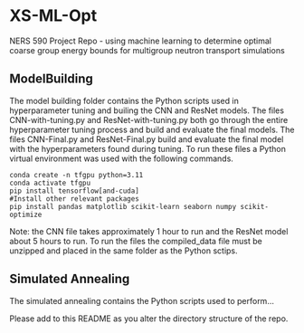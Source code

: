 # XS-ML-Opt
NERS 590 Project Repo - using machine learning to determine optimal coarse group energy bounds for multigroup neutron transport simulations

## ModelBuilding
The model building folder contains the Python scripts used in hyperparameter tuning and builing the CNN and ResNet models. The files CNN-with-tuning.py and ResNet-with-tuning.py both go through the entire hyperparameter tuning process and build and evaluate the final models. The files CNN-Final.py and ResNet-Final.py build and evaluate the final model with the hyperparameters found during tuning. To run these files a Python virtual environment was used with the following commands. 

```
conda create -n tfgpu python=3.11
conda activate tfgpu
pip install tensorflow[and-cuda]
#Install other relevant packages
pip install pandas matplotlib scikit-learn seaborn numpy scikit-optimize
```
Note: the CNN file takes approximately 1 hour to run and the ResNet model about 5 hours to run. To run the files the compiled_data file must be unzipped and placed in the same folder as the Python sctips. 

## Simulated Annealing
The simulated annealing contains the Python scripts used to perform... 

Please add to this README as you alter the directory structure of the repo.
